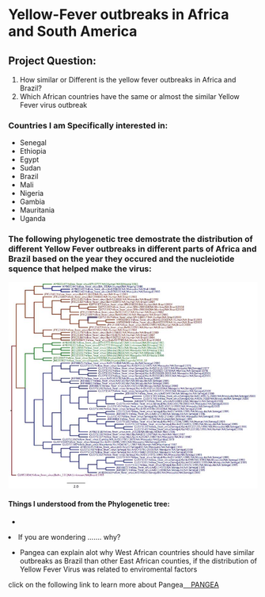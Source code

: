 

<html>
<link rel="stylesheet" type="text/css" href="eba.css">
<body>
<h1>Yellow-Fever outbreaks in Africa and South America</h1>
<h2>Project Question:</h3>
<ol>
<li>How similar or Different is the yellow fever outbreaks in Africa and Brazil?</li>
<li>Which African countries have the same or almost the similar Yellow Fever virus outbreak</li>
 
</ol>
<h3>Countries I am Specifically interested in:</h2>
<ul>
  <li>Senegal</li>
  <li>Ethiopia</li>
  <li>Egypt</li>
  <li>Sudan</li>
  <li>Brazil</li>
  <li>Mali</li>
  <li>Nigeria</li>
  <li>Gambia</li>
  <li>Mauritania</li>
  <li>Uganda</li>
</ul>
<h3>The following phylogenetic tree demostrate the distribution of different Yellow Fever outbreaks in different parts of Africa and Brazil based on the year they occured and the nucleiotide squence that helped make the virus:</h3>
<img src="tree(yellow fever).jpg" >
<h4>Things I understood from the Phylogenetic tree:</h4>
<ul>
<li></li>
</ul>
<li>If you are wondering ....... why?</li>
<ul>
<li>Pangea can explain alot why West African countries should have similar outbreaks as Brazil than other East African counties, if the distribution of Yellow Fever Virus was related to enviromental factors</li>
</ul>
<p>click on the following link to learn more about Pangea<a href="https://en.wikipedia.org/wiki/Pangaea">&nbsp&nbsp&nbsp&nbspPANGEA</a></p>

</body>
</html>

